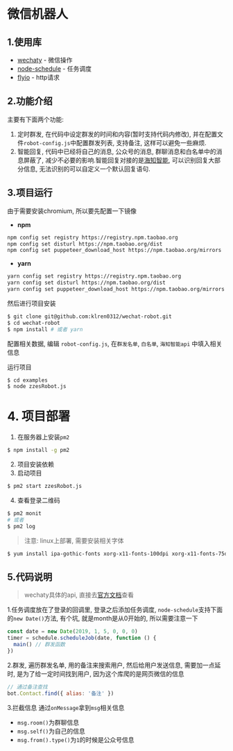 # 微信机器人
## 1.使用库

 - [wechaty](https://github.com/Chatie/wechaty) - 微信操作
 - [node-schedule](https://github.com/node-schedule/node-schedule) - 任务调度
 - [flyio](https://github.com/wendux/fly) - http请求

## 2.功能介绍
主要有下面两个功能:

 1. 定时群发, 在代码中设定群发的时间和内容(暂时支持代码内修改), 并在配置文件`robot-config.js`中配置群发列表, 支持备注, 这样可以避免一些麻烦.
 2. 智能回复, 代码中已经将自己的消息, 公众号的消息, 群聊消息和白名单中的消息屏蔽了, 减少不必要的影响.智能回复对接的是[海知智能](http://ruyi.ai/), 可以识别回复大部分信息, 无法识别的可以自定义一个默认回复语句.

## 3.项目运行
由于需要安装chromium, 所以要先配置一下镜像
 - **npm**
```bash
npm config set registry https://registry.npm.taobao.org
npm config set disturl https://npm.taobao.org/dist
npm config set puppeteer_download_host https://npm.taobao.org/mirrors
```
 - **yarn**
```bash
yarn config set registry https://registry.npm.taobao.org
yarn config set disturl https://npm.taobao.org/dist
yarn config set puppeteer_download_host https://npm.taobao.org/mirrors
```

然后进行项目安装
```bash
$ git clone git@github.com:klren0312/wechat-robot.git
$ cd wechat-robot
$ npm install # 或者 yarn
```

配置相关数据, 编辑 `robot-config.js`, 在`群发名单`, `白名单`, `海知智能api` 中填入相关信息

运行项目
```bash
$ cd examples
$ node zzesRobot.js
```

# 4. 项目部署
1. 在服务器上安装`pm2`
```bash
$ npm install -g pm2
```
2. 项目安装依赖
3. 启动项目
```bash
$ pm2 start zzesRobot.js
```
4. 查看登录二维码
```bash
$ pm2 monit
# 或者
$ pm2 log
```

> 注意: linux上部署, 需要安装相关字体
```bash
$ yum install ipa-gothic-fonts xorg-x11-fonts-100dpi xorg-x11-fonts-75dpi xorg-x11-utils xorg-x11-fonts-cyrillic xorg-x11-fonts-Type1 xorg-x11-fonts-misc -y
```

## 5.代码说明
>wechaty具体的api, 直接去[官方文档](https://chatie.io/wechaty/)查看

1.任务调度放在了登录的回调里, 登录之后添加任务调度, `node-schedule`支持下面的`new Date()`方法, 有个坑, 就是month是从0开始的, 所以需要注意一下
```javascript
const date = new Date(2019, 1, 5, 0, 0, 0)
timer = schedule.scheduleJob(date, function () {
  main() // 群发函数
})
```
2.群发, 遍历群发名单, 用的备注来搜索用户, 然后给用户发送信息, 需要加一点延时, 是为了给一定时间找到用户, 因为这个库爬的是网页微信的信息
```javascript
// 通过备注查找
bot.Contact.find({ alias: '备注' })
```
3.拦截信息
通过`onMessage`拿到`msg`相关信息
 
 - `msg.room()`为群聊信息
 - `msg.self()`为自己的信息
 - `msg.from().type()`为`1`的时候是公众号信息
